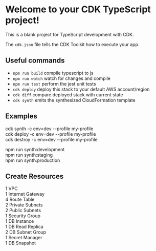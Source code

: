 # Welcome to your CDK TypeScript project!

This is a blank project for TypeScript development with CDK.

The `cdk.json` file tells the CDK Toolkit how to execute your app.

## Useful commands

 * `npm run build`   compile typescript to js
 * `npm run watch`   watch for changes and compile
 * `npm run test`    perform the jest unit tests
 * `cdk deploy`      deploy this stack to your default AWS account/region
 * `cdk diff`        compare deployed stack with current state
 * `cdk synth`       emits the synthesized CloudFormation template

## Examples
cdk synth -c env=dev --profile my-profile <br />
cdk deploy -c env=dev --profile my-profile <br />
cdk destroy -c env=dev --profile my-profile <br />

npm run synth:development <br />
npm run synth:staging <br />
npm run synth:production <br />

## Create Resources
1 VPC <br />
1 Internet Gateway <br />
4 Route Table <br />
2 Private Subnets <br />
2 Public Subnets <br />
1 Security Group <br />
1 DB Instance <br />
1 DB Read Replica <br />
2 DB Subnet Group <br />
1 Secret Manager <br />
1 DB Snapshot <br />

